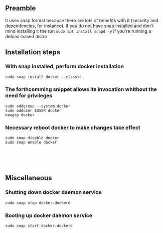 ## Preamble

<p> It uses snap format because there are lots of benefits with it (security and dependencies, for instance), if you do not have snap installed and don´t mind installing it the run <code>sudo apt install snapd -y</code> if you're running a debian-based distro</p>

## Installation steps

### With snap installed, perform docker installation
    sudo snap install docker --classic

### The forthcomming snippet allows its invocation whithout the need for privileges
    sudo addgroup --system docker
    sudo adduser $USER docker
    newgrp docker

### Necessary reboot docker to make changes take effect
    sudo snap disable docker
    sudo snap enable docker

<br><br><br>
## Miscellaneous

### Shutting down docker daemon service
    sudo snap stop docker.dockerd
    
### Booting up docker daemon service
    sudo snap start docker.dockerd
